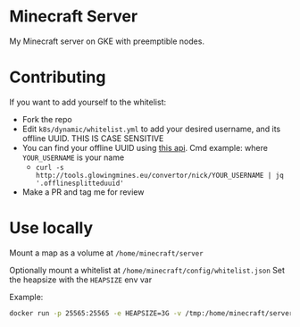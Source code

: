 # Minecraft Server

My Minecraft server on GKE with preemptible nodes.

# Contributing

If you want to add yourself to the whitelist:

* Fork the repo
* Edit `k8s/dynamic/whitelist.yml` to add your desired username, and its offline UUID. THIS IS CASE SENSITIVE
* You can find your offline UUID using [this api](http://tools.glowingmines.eu). Cmd example: where `YOUR_USERNAME` is your name
  * `curl -s http://tools.glowingmines.eu/convertor/nick/YOUR_USERNAME | jq '.offlinesplitteduuid'`
* Make a PR and tag me for review

# Use locally

Mount a map as a volume at `/home/minecraft/server`

Optionally mount a whitelist at `/home/minecraft/config/whitelist.json`
Set the heapsize with the `HEAPSIZE` env var

Example:

```bash
docker run -p 25565:25565 -e HEAPSIZE=3G -v /tmp:/home/minecraft/server kirinrastogi/minecraft:1.14.4
```
